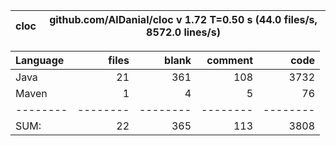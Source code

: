 
cloc|github.com/AlDanial/cloc v 1.72  T=0.50 s (44.0 files/s, 8572.0 lines/s)
--- | ---

Language|files|blank|comment|code
:-------|-------:|-------:|-------:|-------:
Java|21|361|108|3732
Maven|1|4|5|76
--------|--------|--------|--------|--------
SUM:|22|365|113|3808
